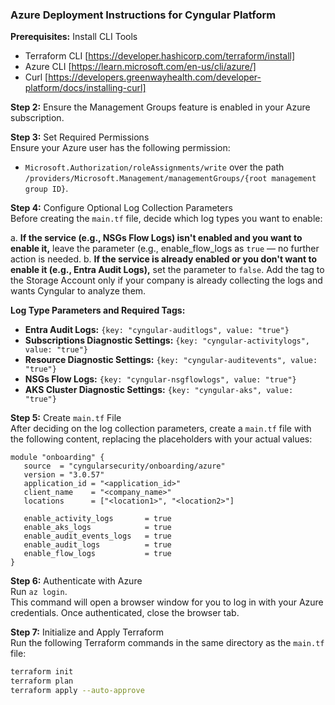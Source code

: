### Azure Deployment Instructions for Cyngular Platform

**Prerequisites:** Install CLI Tools

- Terraform CLI [https://developer.hashicorp.com/terraform/install]
- Azure CLI [https://learn.microsoft.com/en-us/cli/azure/]
- Curl [https://developers.greenwayhealth.com/developer-platform/docs/installing-curl]

**Step 2:** Ensure the Management Groups feature is enabled in your Azure subscription.

**Step 3:** Set Required Permissions  
   Ensure your Azure user has the following permission:

- `Microsoft.Authorization/roleAssignments/write` over the path `/providers/Microsoft.Management/managementGroups/{root management group ID}`.

**Step 4:** Configure Optional Log Collection Parameters  
   Before creating the `main.tf` file, decide which log types you want to enable:

   a. **If the service (e.g., NSGs Flow Logs) isn't enabled and you want to enable it,** leave the parameter (e.g., enable_flow_logs as `true` — no further action is needed.
   b. **If the service is already enabled or you don't want to enable it (e.g., Entra Audit Logs),** set the parameter to `false`. Add the tag to the Storage Account only if your company is already collecting the logs and wants Cyngular to analyze them.

   **Log Type Parameters and Required Tags:**

- **Entra Audit Logs:** `{key: "cyngular-auditlogs", value: "true"}`
- **Subscriptions Diagnostic Settings:** `{key: "cyngular-activitylogs", value: "true"}`
- **Resource Diagnostic Settings:** `{key: "cyngular-auditevents", value: "true"}`
- **NSGs Flow Logs:** `{key: "cyngular-nsgflowlogs", value: "true"}`
- **AKS Cluster Diagnostic Settings:** `{key: "cyngular-aks", value: "true"}`

**Step 5:** Create `main.tf` File  
   After deciding on the log collection parameters, create a `main.tf` file with the following content, replacing the placeholders with your actual values:

   ```hcl
   module "onboarding" {
      source  = "cyngularsecurity/onboarding/azure"
      version = "3.0.57"
      application_id = "<application_id>"
      client_name    = "<company_name>"
      locations      = ["<location1>", "<location2>"]

      enable_activity_logs       = true
      enable_aks_logs            = true
      enable_audit_events_logs   = true
      enable_audit_logs          = true
      enable_flow_logs           = true
   }
   ```

**Step 6:** Authenticate with Azure  
   Run `az login`.  
   This command will open a browser window for you to log in with your Azure credentials. Once authenticated, close the browser tab.

**Step 7:** Initialize and Apply Terraform  
   Run the following Terraform commands in the same directory as the `main.tf` file:
  
  ```bash
  terraform init
  terraform plan
  terraform apply --auto-approve
  ```

<!-- # to redeploy the function with upto date zip code:

```bash
terraform taint "module.cyngular_function.azurerm_linux_function_app.function_service"
terraform apply --auto-approve
``` -->

<!-- https://registry.terraform.io/modules/cyngularsecurity/onboarding/azure/latest -->

<!-- https://learn.microsoft.com/en-us/azure/azure-portal/azure-portal-safelist-urls?tabs=public-cloud -->